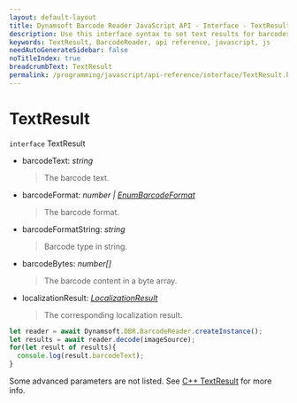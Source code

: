 ```yaml
---
layout: default-layout
title: Dynamsoft Barcode Reader JavaScript API - Interface - TextResult
description: Use this interface syntax to set text results for barcodes in Dynamsoft Barcode Reader for JavaScript.
keywords: TextResult, BarcodeReader, api reference, javascript, js
needAutoGenerateSidebar: false
noTitleIndex: true
breadcrumbText: TextResult
permalink: /programming/javascript/api-reference/interface/TextResult.html
---
```



# TextResult

`interface` TextResult

* barcodeText: *string*

  > The barcode text.

* barcodeFormat: *number &#124; [EnumBarcodeFormat](../enum/EnumBarcodeFormat.md)*

  > The barcode format.

* barcodeFormatString: *string*

  > Barcode type in string.

* barcodeBytes: *number&#91;&#93;*

  > The barcode content in a byte array.

* localizationResult: *[LocalizationResult](LocalizationResult.md)*

  > The corresponding localization result.

```js
let reader = await Dynamsoft.DBR.BarcodeReader.createInstance();
let results = await reader.decode(imageSource);
for(let result of results){
  console.log(result.barcodeText);
}
```

Some advanced parameters are not listed. See [C++ TextResult](https://www.dynamsoft.com/barcode-reader/programming/c-cplusplus/struct/TextResult.html?src=cpp&&ver=latest) for more info.
